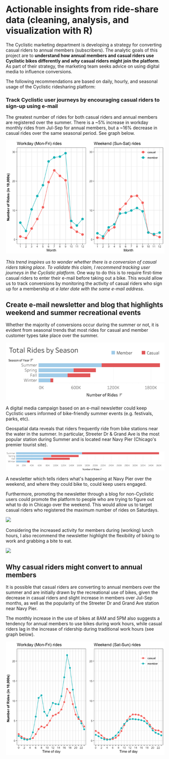 # Actionable insights from ride-share data (cleaning, analysis, and visualization with R)

The Cyclistic marketing department is developing a strategy for converting casual riders to annual members (subscribers). The analytic goals of this project are to <b> understand how annual members and casual riders use Cyclistic bikes differently and <i>why</i> casual riders might join the platform</b>. As part of their strategy, the marketing team seeks advice on using digital media to influence conversions.

The following recommendations are based on daily, hourly, and seasonal usage of the Cyclistic ridesharing platform: 

### Track Cyclistic user journeys by encouraging casual riders to sign-up using e-mail

The greatest number of rides for both casual riders and annual members are registered over the summer. There is a ~5% increase in workday monthly rides from Jul-Sep for annual members, but a ~16% decrease in casual rides over the same seasonal period. See graph below. 

![](cyclisticreport_files/figure-gfm/plot_rides_month-1.png)

<i>This trend inspires us to wonder whether there is a conversion of casual riders taking place. To validate this claim, I recommend tracking user journeys in the Cyclistic platform.</i> One way to do this is to require first-time casual riders to enter their e-mail before taking out a bike. This would allow us to track conversions by monitoring the activity of casual riders who sign up for a membership <i>at a later date with the same e-mail address</i>.


## Create e-mail newsletter and blog that highlights weekend and summer recreational events 

Whether the majority of conversions occur during the summer or not, it is evident from seasonal trends that most rides for casual and member customer types take place over the summer.

![](cyclisticreport_files/totalrides_season.png)

A digital media campaign based on an e-mail newsletter could keep Cyclistic users informed of bike-friendly summer events (e.g. festivals, parks, etc). 

Geospatial data reveals that riders frequently ride from bike stations near the water in the summer. In particular, Streeter Dr & Grand Ave is the most popular station during Summer and is located near Navy Pier (Chicago's premier tourist site). 

![](cyclisticreport_files/top25stations_season.png)

A newsletter which tells riders what's happening at Navy Pier over the weekend, and where they could bike to, could keep users engaged. 

Furthermore, promoting the newsletter through a blog for non-Cyclistic users could promote the platform to people who are trying to figure out what to do in Chicago over the weekend. This would allow us to target casual riders who registered the maximum number of rides on Saturdays. 

![](cyclisticreport_files/figure-gfm/plot_rides_per_day.png)

Considering the increased activity for members during (working) lunch hours, I also recommend the newsletter highlight the flexibility of biking to work and grabbing a bite to eat. 

![](cyclisticreport_files/figures-gfm/plot_rides_hours.png)

## Why casual riders might convert to annual members 
It is possible that casual riders are converting to annual members over the summer and are initially drawn by the recreational use of bikes, given the decrease in casual riders and slight increase in members over Jul-Sep months, as well as the popularity of the Streeter Dr and Grand Ave station near Navy Pier. 

The monthly increase in the use of bikes at 8AM and 5PM also suggests a tendency for annual members to use bikes during work hours, while casual riders lag in the increase of ridership during traditional work hours (see graph below).

![](cyclisticreport_files/figure-gfm/plot_rides_tod-1.png)
